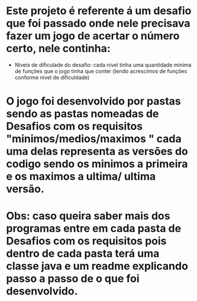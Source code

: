 # Este projeto é referente á um desafio que foi passado onde nele precisava fazer um jogo de acertar o número certo, nele continha:

 * Niveis de dificulade do desafio: cada nivel tinha uma quantidade minima de funções que o jogo tinha que conter (tendo acrescimos de funções conforme nivel de dificuldade)

# O jogo foi desenvolvido por pastas sendo as pastas nomeadas de **Desafios com os requisitos "minimos/medios/maximos** " cada uma delas representa as versões do codigo sendo os minimos a primeira e os maximos a ultima/ ultima versão.

# Obs: caso queira saber mais dos programas entre em cada pasta de Desafios com os requisitos  pois dentro de cada pasta terá uma classe java e um readme explicando passo a passo de o que foi desenvolvido.

